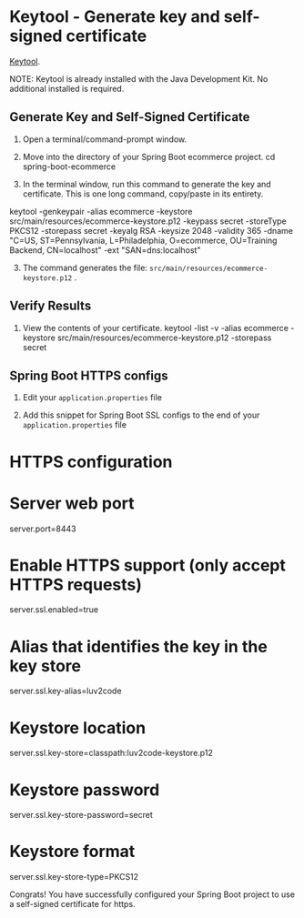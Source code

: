 # Keytool - Generate key and self-signed certificate

[Keytool](https://docs.oracle.com/en/java/javase/13/docs/specs/man/keytool.html). 

NOTE: Keytool is already installed with the Java Development Kit. No additional installed is required.

## Generate Key and Self-Signed Certificate

1. Open a terminal/command-prompt window.

2. Move into the directory of your Spring Boot ecommerce project.
cd spring-boot-ecommerce

3. In the terminal window, run this command to generate the key and certificate. This is one long command, copy/paste in its entirety.

keytool -genkeypair -alias ecommerce -keystore src/main/resources/ecommerce-keystore.p12 -keypass secret -storeType PKCS12 -storepass secret -keyalg RSA -keysize 2048 -validity 365 -dname "C=US, ST=Pennsylvania, L=Philadelphia, O=ecommerce, OU=Training Backend, CN=localhost" -ext "SAN=dns:localhost"


3. The command generates the file: `src/main/resources/ecommerce-keystore.p12` .

## Verify Results
1. View the contents of your certificate.
keytool -list -v -alias ecommerce -keystore src/main/resources/ecommerce-keystore.p12 -storepass secret



## Spring Boot HTTPS configs
1. Edit your `application.properties` file

1. Add this snippet for Spring Boot SSL configs to the end of your `application.properties` file

#####
#
# HTTPS configuration
#
#####

# Server web port
server.port=8443

# Enable HTTPS support (only accept HTTPS requests)
server.ssl.enabled=true

# Alias that identifies the key in the key store
server.ssl.key-alias=luv2code

# Keystore location
server.ssl.key-store=classpath:luv2code-keystore.p12

# Keystore password
server.ssl.key-store-password=secret

# Keystore format
server.ssl.key-store-type=PKCS12


Congrats! You have successfully configured your Spring Boot project to use a self-signed certificate for https.

